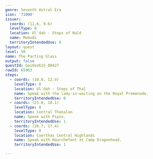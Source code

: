 ```yaml
---
genre: Seventh Astral Era
icon: '71000'
issuer:
  coords: (11.6, 9.6)
  levelType: 8
  location: Ul'dah - Steps of Nald
  name: Momodi
  territoryIntendedUse: 0
layout: quest
level: 50
name: The Parting Glass
output: false
questId: GaiUse615_00427
rowId: 65963
steps:
  - coords: (10.8, 12.9)
    levelType: 8
    location: Ul'dah - Steps of Thal
    name: Speak with the lady-in-waiting on the Royal Promenade.
    territoryIntendedUse: 0
  - coords: (23.0, 18.1)
    levelType: 8
    location: Central Thanalan
    name: Speak with Pipin.
    territoryIntendedUse: 1
  - coords: (26.7, 17.4)
    levelType: 8
    location: Coerthas Central Highlands
    name: Speak with Haurchefant at Camp Dragonhead.
    territoryIntendedUse: 1

---
```

